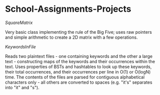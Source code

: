 # School-Assignments-Projects
*SquareMatrix*

  Very basic class implementing the rule of the Big Five; uses raw pointers and simple arithmetic to create a 2D matrix with a few operations.
  
*KeywordsInFile*

  Reads two plaintext files - one containing keywords and the other a large text - constructing maps of the keywords and their occurrences within the text.
  Uses properties of BSTs and hashtables to look up these keywords, their total occurrences, and their occurrences per line in O(1) or O(logN) time.
  The contents of the files are parsed for contiguous alphabetical characters only - all others are converted to spaces (e.g. "it's" separates into "it" and "s").
